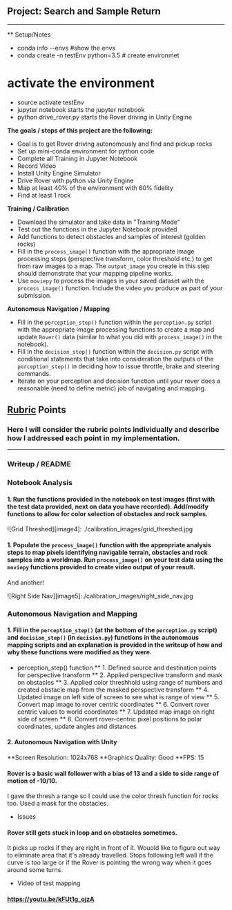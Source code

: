## Project: Search and Sample Return
---

** Setup/Notes
* conda info --envs #show the envs
* conda create -n testEnv python=3.5 # create environmet
# activate the environment
* source activate testEnv
* jupyter notebook starts the jupyter notebook
* python drive_rover.py starts the Rover driving in Unity Engine


**The goals / steps of this project are the following:**
* Goal is to get Rover driving autonomously and find and pickup rocks
* Set up mini-conda environment for python code
* Complete all Training in Jupyter Notebook
* Record Video
* Install Unity Engine Simulator
* Drive Rover with python via Unity Engine
* Map at least 40% of the environment with 60% fidelity
* Find at least 1 rock

**Training / Calibration**

* Download the simulator and take data in "Training Mode"
* Test out the functions in the Jupyter Notebook provided
* Add functions to detect obstacles and samples of interest (golden rocks)
* Fill in the `process_image()` function with the appropriate image processing steps (perspective transform, color threshold etc.) to get from raw images to a map.  The `output_image` you create in this step should demonstrate that your mapping pipeline works.
* Use `moviepy` to process the images in your saved dataset with the `process_image()` function.  Include the video you produce as part of your submission.

**Autonomous Navigation / Mapping**

* Fill in the `perception_step()` function within the `perception.py` script with the appropriate image processing functions to create a map and update `Rover()` data (similar to what you did with `process_image()` in the notebook).
* Fill in the `decision_step()` function within the `decision.py` script with conditional statements that take into consideration the outputs of the `perception_step()` in deciding how to issue throttle, brake and steering commands.
* Iterate on your perception and decision function until your rover does a reasonable (need to define metric) job of navigating and mapping.

[//]: # (Image References)

[image1]: ./misc/rover_image.jpg
[image2]: ./calibration_images/example_grid1.jpg
[image3]: ./calibration_images/example_rock1.jpg

## [Rubric](https://review.udacity.com/#!/rubrics/916/view) Points
### Here I will consider the rubric points individually and describe how I addressed each point in my implementation.

---
### Writeup / README


### Notebook Analysis
#### 1. Run the functions provided in the notebook on test images (first with the test data provided, next on data you have recorded). Add/modify functions to allow for color selection of obstacles and rock samples.

![Grid Threshed][image4]: ./calibration_images/grid_threshed.jpg

#### 1. Populate the `process_image()` function with the appropriate analysis steps to map pixels identifying navigable terrain, obstacles and rock samples into a worldmap.  Run `process_image()` on your test data using the `moviepy` functions provided to create video output of your result.
And another!

![Right Side Nav][image5]:./calibration_images/right_side_nav.jpg

### Autonomous Navigation and Mapping

#### 1. Fill in the `perception_step()` (at the bottom of the `perception.py` script) and `decision_step()` (in `decision.py`) functions in the autonomous mapping scripts and an explanation is provided in the writeup of how and why these functions were modified as they were.
* perception_step() function
** 1. Defined source and destination points for perspective transform
** 2. Applied perspective transform and mask on obstacles
** 3. Applied color threshhold using range of numbers and created obstacle map from the masked perspective transform
** 4. Updated image on left side of screen to see what is range of view
** 5. Convert map image to rover centric coordinates
** 6. Convert rover centric values to world coordinates
** 7. Updated map image on right side of screen
** 8. Convert rover-centric pixel positions to polar coordinates, update angles and distances


#### 2. Autonomous Navigation with Unity
**Screen Resolution: 1024x768
**Graphics Quality: Good
**FPS: 15

#### Rover is a basic wall follower with a bias of 13 and a side to side range of motion of -10/10.
I gave the thresh a range so I could use the color thresh function for rocks too. Used a mask for the obstacles.

* Issues
#### Rover still gets stuck in loop and on obstacles sometimes.
It picks up rocks if they are right in front of it.
Wouold like to figure out way to eliminate area that it's already travelled.
Stops following left wall if the curve is too large or if the Rover is pointing the wrong way when it goes around some turns.


* Video of test mapping
#### https://youtu.be/kFUt1g_ojzA
